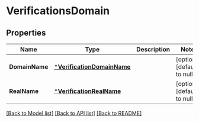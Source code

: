 # VerificationsDomain

## Properties
Name | Type | Description | Notes
------------ | ------------- | ------------- | -------------
**DomainName** | [***VerificationDomainName**](VerificationDomainName.md) |  | [optional] [default to null]
**RealName** | [***VerificationRealName**](VerificationRealName.md) |  | [optional] [default to null]

[[Back to Model list]](../README.md#documentation-for-models) [[Back to API list]](../README.md#documentation-for-api-endpoints) [[Back to README]](../README.md)

